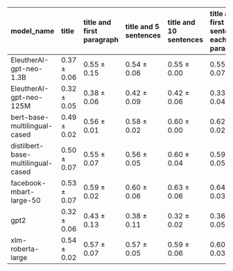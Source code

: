 | model_name                         | title           | title and first paragraph   | title and 5 sentences   | title and 10 sentences   | title and first sentence each paragraph   | raw text            |
|:-----------------------------------|:----------------|:----------------------------|:------------------------|:-------------------------|:------------------------------------------|:--------------------|
| EleutherAI-gpt-neo-1.3B            | 0.37 $\pm$ 0.06 | 0.55 $\pm$ 0.15             | 0.54 $\pm$ 0.06         | 0.55 $\pm$ 0.00          | 0.55 $\pm$ 0.07                           | 0.51 $\pm$ 0.09     |
| EleutherAI-gpt-neo-125M            | 0.32 $\pm$ 0.05 | 0.38 $\pm$ 0.06             | 0.42 $\pm$ 0.09         | 0.42 $\pm$ 0.06          | 0.33 $\pm$ 0.04                           | 0.29 $\pm$ 0.03     |
| bert-base-multilingual-cased       | 0.49 $\pm$ 0.02 | 0.56 $\pm$ 0.01             | 0.58 $\pm$ 0.02         | 0.60 $\pm$ 0.00          | 0.62 $\pm$ 0.02                           | 0.63 $\pm$ 0.06     |
| distilbert-base-multilingual-cased | 0.50 $\pm$ 0.07 | 0.55 $\pm$ 0.07             | 0.56 $\pm$ 0.05         | 0.60 $\pm$ 0.04          | 0.59 $\pm$ 0.05                           | 0.60 $\pm$ 0.05     |
| facebook-mbart-large-50            | 0.53 $\pm$ 0.07 | 0.59 $\pm$ 0.02             | 0.60 $\pm$ 0.06         | 0.63 $\pm$ 0.06          | 0.64 $\pm$ 0.03                           | **0.68 $\pm$ 0.05** |
| gpt2                               | 0.32 $\pm$ 0.06 | 0.43 $\pm$ 0.13             | 0.38 $\pm$ 0.11         | 0.32 $\pm$ 0.02          | 0.36 $\pm$ 0.05                           | 0.32 $\pm$ 0.06     |
| xlm-roberta-large                  | 0.54 $\pm$ 0.02 | 0.57 $\pm$ 0.07             | 0.57 $\pm$ 0.05         | 0.59 $\pm$ 0.06          | 0.60 $\pm$ 0.03                           | 0.63 $\pm$ 0.09     |